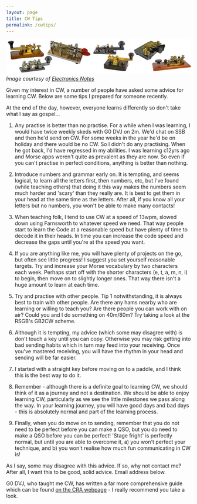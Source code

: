 ```yaml
---
layout: page
title: CW Tips
permalink: /cwtips/
---
```


![Selection of Morse Keys](images/morse-keys.jpg)
*Image courtesy of [Electronics Notes](https://www.electronics-notes.com/articles/ham_radio/morse_code/cw-keys-keyers.php)*

Given my interest in CW, a number of people have asked some advice for learning CW. Below are some tips I prepared for someone recently.

At the end of the day, however, everyone learns differently so don't take what I say as gospel...

1) Any practise is better than no practise. For a while when I was learning, I would have twice weekly skeds with G0 DVJ on 2m. We'd chat on SSB and then he'd send on CW. For some weeks in the year he'd be on holiday and there would be no CW. So I didn't do any practising. When he got back, I'd have regressed in my abilities. I was learning c12yrs ago and Morse apps weren't quite as prevalent as they are now. So even if you can't practise in perfect conditions, anything is better than nothing.

2) Introduce numbers and grammar early on. It is tempting, and seems logical, to learn all the letters first, then numbers, etc, but I've found (while teaching others) that doing it this way makes the numbers seem much harder and 'scary' than they really are. It is best to get them in your head at the same time as the letters. After all, if you know all your letters but no numbers, you won't be able to make many contacts!

3) When teaching folk, I tend to use CW at a speed of 13wpm, slowed down using Farnsworth to whatever speed we need. That way people start to learn the Code at a reasonable speed but have plenty of time to decode it in their heads. In time you can increase the code speed and decrease the gaps until you're at the speed you want.

4) If you are anything like me, you will have plenty of projects on the go, but often see little progress! I suggest you set yourself reasonable targets. Try and increase your Morse vocabulary by two characters each week. Perhaps start off with the shorter characters (e, t, a, m, n, i) to begin, then move on to slightly longer ones. That way there isn't a huge amount to learn at each time.

5) Try and practise with other people. Tip 1 notwithstanding, it is always best to train with other people. Are there any hams nearby who are learning or willing to teach you? Are there people you can work with on air? Could you and I do something on 40m/80m? Try taking a look at the RSGB's GB2CW scheme.

6) Although it is tempting, my advice (which some may disagree with) is don't touch a key until you can copy. Otherwise you may risk getting into bad sending habits which in turn may feed into your receiving. Once you've mastered receiving, you will have the rhythm in your head and sending will be far easier.

7) I started with a straight key before moving on to a paddle, and I think this is the best way to do it. 

8) Remember - although there is a definite goal to learning CW, we should think of it as a journey and not a destination. We should be able to enjoy learning CW, particularly as we see the little milestones we pass along the way. In your learning journey, you will have good days and bad days - this is absolutely normal and part of the learning process.

9) Finally, when you do move on to sending, remember that you do not need to be perfect before you can make a QSO, but you do need to make a QSO before you can be perfect! 'Stage fright' is perfectly normal, but until you are able to overcome it, a) you won't perfect your technique, and b) you won't realise how much fun communicating in CW is!

As I say, some may disagree with this advice. If so, why not contact me? After all, I want this to be good, solid advice. Email address below.

G0 DVJ, who taught me CW, has written a far more comprehensive guide which can be found [on the CRA webpage](http://www.g3co.uk/Downloads.html) - I really recommend you take a look.
